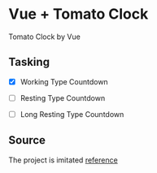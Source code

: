 # Vue + Tomato Clock

Tomato Clock by Vue

## Tasking

- [x] Working Type Countdown
- [ ] Resting Type Countdown
- [ ] Long Resting Type Countdown


## Source
The project is imitated
[reference](https://github.com/alexzhang1030/svelte-tomato-clock)
